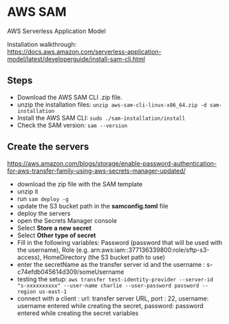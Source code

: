 # AWS SAM

AWS Serverless Application Model

Installation walkthrough:  
<https://docs.aws.amazon.com/serverless-application-model/latest/developerguide/install-sam-cli.html>

## Steps

- Download the AWS SAM CLI .zip file.
- unzip the installation files: `unzip aws-sam-cli-linux-x86_64.zip -d sam-installation`
- Install the AWS SAM CLI: `sudo ./sam-installation/install`
- Check the SAM version: `sam --version`

## Create the servers

<https://aws.amazon.com/blogs/storage/enable-password-authentication-for-aws-transfer-family-using-aws-secrets-manager-updated/>

- download the zip file with the SAM template
- unzip it
- run `sam deploy -g`
- update the S3 bucket path in the **samconfig.toml** file
- deploy the servers
- open the Secrets Manager console
- Select **Store a new secret**
- Select **Other type of secret**
- Fill in the following variables: Password (password that will be used with the username), Role (e.g. arn:aws:iam::377136339800:role/sftp-s3-access), HomeDirectory (the S3 bucket path to use)
- enter the secretName as the transfer server id and the username : s-c74efdb045614d309/someUsername
- testing the setup: `aws transfer test-identity-provider --server-id "s-xxxxxxxxxx" --user-name charlie --user-password password --region us-east-1`
- connect with a client : url: transfer server URL, port : 22, username: username entered while creating the secret, password: password entered while creating the secret variables
